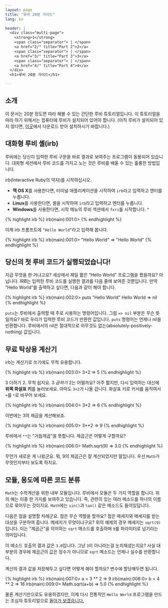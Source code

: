 ```yaml
---
layout: page
title: "루비 20분 가이드"
lang: ko

header: |
  <div class="multi-page">
    <strong>1</strong>
    <span class="separator"> | </span>
    <a href="2/" title="Part 2">2</a>
    <span class="separator"> | </span>
    <a href="3/" title="Part 3">3</a>
    <span class="separator"> | </span>
    <a href="4/" title="Part 4">4</a>
  </div>
  <h1>루비 20분 가이드</h1>

---
```


## 소개

이 문서는 20분 정도면 따라 해볼 수 있는 간단한 루비 튜토리얼입니다.
이 튜토리얼을 따라 하기 위해서는 컴퓨터에 루비가 설치되어 있어야
합니다. (아직 루비가 설치되어 있지 않다면, [이곳](/ko/downloads/)에서
다운로드 받아 설치하시기 바랍니다.)

## 대화형 루비 셸(irb)

루비에는 당신이 입력한 루비 구문을 바로 결과로 보여주는 프로그램이
동봉되어 있습니다. 대화형 세션에서 루비 코드를 가지고 노는 것은
루비를 배울 수 있는 훌륭한 방법입니다.

irb(Interactive Ruby의 약자)를 시작하십시오.

* **맥 OS X**를 사용한다면, 터미널 애플리케이션을 시작하여 `irb`라고 입력하고 엔터를 누릅니다.
* **Linux**를 사용한다면, 셸을 시작하여 `irb`라고 입력하고 엔터를 누릅니다.
* **Windows**를 사용한다면, 시작 메뉴의 루비 섹션에서 `fxri`를 시작합니다.
^

{% highlight irb %}
irb(main):001:0>
{% endhighlight %}

이제 irb 프롬프트에 `“Hello World”`라고 입력해 봅니다.

{% highlight irb %}
irb(main):001:0> "Hello World"
=> "Hello World"
{% endhighlight %}

## 당신의 첫 루비 코드가 실행되었습니다!

지금 무엇을 한 거냐고요? 세상에서 제일 짧은 “Hello World” 프로그램을
짰을까요? 아닙니다. IRB는 입력한 루비 코드를 실행한 결과를 다음 줄에
보여준 것뿐입니다. 만약 “Hello World”를 출력하고 싶다면, 다음과
같이 해야 합니다.

{% highlight irb %}
irb(main):002:0> puts "Hello World"
Hello World
=> nil
{% endhighlight %}

`puts`는 루비에서 출력할 때 주로 사용하는 명령어입니다. 그럼
`=> nil` 부분은 무슨 뜻일까요? 바로 우리가 입력한 루비 코드가
반환한 값입니다. `puts` 명령어는 언제나 nil을 빈환합니다.
루비에서의 nil은 절대적으로 아무것도 없는(absolutely-positively-nothing) 값입니다.

## 무료 탁상용 계산기

irb는 계산기로 쓰기에도 무척 유용합니다.

{% highlight irb %}
irb(main):003:0> 3+2
=> 5
{% endhighlight %}

3 더하기 2. 무척 쉽지요. 3 *곱하기* 2는 어떨까요?
아주 짧지만, 다시 입력하는 대신에 **위쪽 화살표 키**를 눌러보세요.
아마도 `3+2`가 나올 겁니다. 화살표 키로 커서를 움직여서 `+`를 `*`로
바꾸어 보세요.

{% highlight irb %}
irb(main):004:0> 3*2
=> 6
{% endhighlight %}

이번에는 3의 제곱을 계산해보죠.

{% highlight irb %}
irb(main):005:0> 3**2
=> 9
{% endhighlight %}

루비에서 `**`는 "거듭제곱"을 뜻합니다. 제곱근은 어떻게 구할까요?

{% highlight irb %}
irb(main):006:0> Math.sqrt(9)
=> 3.0
{% endhighlight %}

무언가 새로운 게 나왔군요. 뭐, 9의 제곱근은 잘 계산되었지만 말입니다.
우선 `Math`가 무엇인지부터 보도록 하지요.

## 모듈, 용도에 따른 코드 분류

`Math`는 수학계산을 위한 내부 모듈입니다. 루비에서 모듈은 두 가지
역할을 합니다. 위의 예는 이중 한 가지를 보여주고 있습니다. 즉, 관련이
있는 여러 메소드를 하나의 이름으로 묶어두는 것이지요. `Math`에는
`sin()`과 `tan()` 같은 메소드도 들어있답니다.

다음은 점을 설명할 차례군요. 점은 무슨 역할을 할까요? 점은 메세지와
메세지를 받는 대상을 구분하여 줍니다. 메세지가 무엇이냐구요? 위의
예제의 경우 메세지는 `sqrt(9)`입니다. 이는 "제곱근"을 의미하는
`sqrt` 메소드를 호출하며 `9`를 파라미터로 넘기라는 의미입니다.

이 메소드 호출의 결과 값은 `3.0`입니다. 그냥 `3`이 아니라는걸
눈치채셨는지요? 사실 대부분의 경우에 제곱근의 값은 정수가 아니므로
`sqrt` 메소드는 언제나 실수를 반환합니다.

계산의 결과 값을 저장해두고 싶다면 어떻게 해야 할까요? 변수에 할당해두면
됩니다.

{% highlight irb %}
irb(main):007:0> a = 3 ** 2
=> 9
irb(main):008:0> b = 4 ** 2
=> 16
irb(main):009:0> Math.sqrt(a+b)
=> 5.0
{% endhighlight %}

물론 계산기만으로도 유용하겠지만, 이제 다시 전통적인 `Hello World` 프로그램을
만드는 초심자 튜토리얼으로 [돌아가 보겠습니다.](2/)

